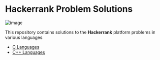 # Hackerrank Problem Solutions

![image](https://github.com/nishant05gaurav/Hackerrank_Problem_Solutions/assets/140972654/f30760e9-55f5-480f-b2b2-53da2f8b3409)

This repository contains solutions to the **Hackerrank** platform problems in various languages


- [C Languages](https://github.com/nishant05gaurav/Hackerrank_Problem_Solutions/tree/main/C-Language)
- [C++ Languages](https://github.com/nishant05gaurav/Hackerrank_Problem_Solutions/tree/main/CPP)
